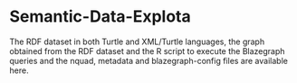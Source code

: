 # Semantic-Data-Explota
The RDF dataset in both Turtle and XML/Turtle languages, the graph obtained from the RDF dataset and the R script to execute the Blazegraph queries and the nquad, metadata and blazegraph-config files are available here. 
